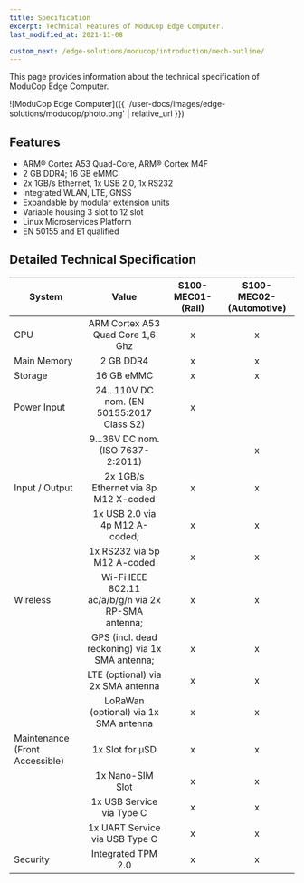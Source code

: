 ```yaml
---
title: Specification
excerpt: Technical Features of ModuCop Edge Computer.
last_modified_at: 2021-11-08

custom_next: /edge-solutions/moducop/introduction/mech-outline/
---
```


This page provides information about the technical specification of ModuCop Edge Computer.

![ModuCop Edge Computer]({{ '/user-docs/images/edge-solutions/moducop/photo.png' | relative_url }})


## Features
* ARM® Cortex A53 Quad-Core, ARM® Cortex M4F
* 2 GB DDR4; 16 GB eMMC
* 2x 1GB/s Ethernet, 1x USB 2.0, 1x RS232
* Integrated WLAN, LTE, GNSS
* Expandable by modular extension units
* Variable housing 3 slot to 12 slot
* Linux Microservices Platform
* EN 50155 and E1 qualified


## Detailed Technical Specification

| System                                 | Value                  | S100-MEC01- (Rail)      | S100-MEC02- (Automotive) |
| -------------------------------------- | :---------------------:|:-----------------------:|:----------------------:|
| CPU                                    | ARM Cortex A53 Quad Core 1,6 Ghz | x             | x |
| Main Memory                            | 2 GB DDR4                        | x             | x |
| Storage                                | 16 GB eMMC                       | x             | x |
| Power Input                            | 24...110V DC nom. (EN 50155:2017 Class S2) | x |   |
|                                        | 9...36V DC nom. (ISO 7637-2:2011) |   | x |
| Input / Output                         | 2x 1GB/s Ethernet via 8p M12 X-coded                 | x | x |
|                                        | 1x USB 2.0 via 4p M12 A-coded;                       | x | x |
|                                        | 1x RS232 via 5p M12 A-coded                          | x | x |
| Wireless                               | Wi-Fi IEEE 802.11 ac/a/b/g/n via 2x RP-SMA antenna;  | x | x |
|                                        | GPS (incl. dead reckoning) via 1x SMA antenna;       | x | x |
|                                        | LTE (optional) via 2x SMA antenna                    | x | x |
|                                        | LoRaWan (optional) via 1x SMA antenna                | x | x |
| Maintenance (Front Accessible)         | 1x Slot for μSD                                      | x | x |
|                                        | 1x Nano-SIM Slot                                     | x | x |
|                                        | 1x USB Service via Type C                            | x | x |
|                                        | 1x UART Service via USB Type C                       | x | x |
| Security                               | Integrated TPM 2.0 | x | x |


